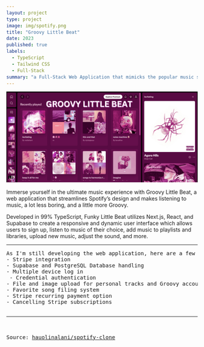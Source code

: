 ```yaml
---
layout: project
type: project
image: img/spotify.png
title: "Groovy Little Beat"
date: 2023
published: true
labels:
  - TypeScript
  - Tailwind CSS
  - Full-Stack
summary: "a Full-Stack Web Application that mimicks the popular music streaming site, 'Spotify'"
---
```


<img class="img-fluid" src="../img/groovy-header.png">

Immerse yourself in the ultimate music experience with Groovy Little Beat, a web application that streamlines Spotify’s design and makes listening to music, a lot less boring, and a little more Groovy.

Developed in 99% TypeScript, Funky Little Beat utilizes
Next.js, React, and Supabase to create a responsive and dynamic user interface which
allows users to sign up, listen to music of their choice, add music to playlists and libraries,
upload new music, adjust the sound, and more. 

<hr>

<pre>
As I'm still developing the web application, here are a few Groovy additions you can expect to be implemented soon:
- Stripe integration
- Supabase and PostgreSQL Database handling
- Multiple device log in
 - Credential authentication
- File and image upload for personal tracks and Groovy account using Supabase 
- Favorite song filing system
- Stripe recurring payment option
- Cancelling Stripe subscriptions

<hr>

Source: <a href="https://github.com/hauolinalani/spotify-clone.git"><i class="large github icon "></i>hauolinalani/spotify-clone</a>
